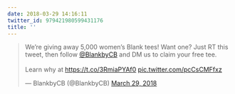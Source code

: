 ```yaml
---
date: 2018-03-29 14:16:11
twitter_id: 979421980599431176
title: ''
---
```


<blockquote class="twitter-tweet"><p lang="en" dir="ltr">We’re giving away 5,000 women’s Blank tees! Want one? Just RT this tweet, then follow <a href="https://twitter.com/BlankbyCB?ref_src=twsrc%5Etfw">@BlankbyCB</a> and DM us to claim your free tee.<br><br>Learn why at <a href="https://t.co/3RmiaPYAf0">https://t.co/3RmiaPYAf0</a> <a href="https://t.co/pcCsCMFfxz">pic.twitter.com/pcCsCMFfxz</a></p>&mdash; BlankbyCB (@BlankbyCB) <a href="https://twitter.com/BlankbyCB/status/979393846479085569?ref_src=twsrc%5Etfw">March 29, 2018</a></blockquote>
<script async src="https://platform.twitter.com/widgets.js" charset="utf-8"></script>
